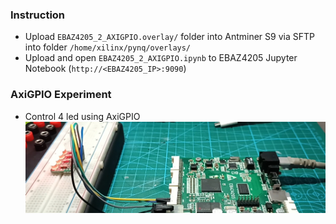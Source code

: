### Instruction
- Upload `EBAZ4205_2_AXIGPIO.overlay/` folder into Antminer S9 via SFTP into folder `/home/xilinx/pynq/overlays/`
- Upload and open `EBAZ4205_2_AXIGPIO.ipynb` to EBAZ4205 Jupyter Notebook (`http://<EBAZ4205_IP>:9090`)
### AxiGPIO Experiment
- Control 4 led using AxiGPIO
![](../../resource/EBAZ4205_2_AxiGPIO_Photo.png)